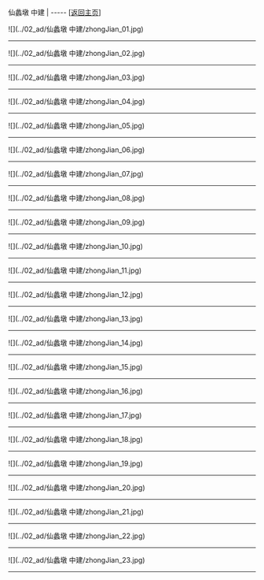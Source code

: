 
仙蠡墩 中建   | ----- [[返回主页](mainMd.md)]


![](../02_ad/仙蠡墩 中建/zhongJian_01.jpg)

---
![](../02_ad/仙蠡墩 中建/zhongJian_02.jpg)

---
![](../02_ad/仙蠡墩 中建/zhongJian_03.jpg)

---
![](../02_ad/仙蠡墩 中建/zhongJian_04.jpg)

---
![](../02_ad/仙蠡墩 中建/zhongJian_05.jpg)

---
![](../02_ad/仙蠡墩 中建/zhongJian_06.jpg)

---
![](../02_ad/仙蠡墩 中建/zhongJian_07.jpg)

---
![](../02_ad/仙蠡墩 中建/zhongJian_08.jpg)

---
![](../02_ad/仙蠡墩 中建/zhongJian_09.jpg)

---
![](../02_ad/仙蠡墩 中建/zhongJian_10.jpg)

---
![](../02_ad/仙蠡墩 中建/zhongJian_11.jpg)

---
![](../02_ad/仙蠡墩 中建/zhongJian_12.jpg)

---
![](../02_ad/仙蠡墩 中建/zhongJian_13.jpg)

---
![](../02_ad/仙蠡墩 中建/zhongJian_14.jpg)

---
![](../02_ad/仙蠡墩 中建/zhongJian_15.jpg)

---
![](../02_ad/仙蠡墩 中建/zhongJian_16.jpg)

---
![](../02_ad/仙蠡墩 中建/zhongJian_17.jpg)

---
![](../02_ad/仙蠡墩 中建/zhongJian_18.jpg)

---
![](../02_ad/仙蠡墩 中建/zhongJian_19.jpg)

---
![](../02_ad/仙蠡墩 中建/zhongJian_20.jpg)

---
![](../02_ad/仙蠡墩 中建/zhongJian_21.jpg)

---
![](../02_ad/仙蠡墩 中建/zhongJian_22.jpg)

---
![](../02_ad/仙蠡墩 中建/zhongJian_23.jpg)

---
